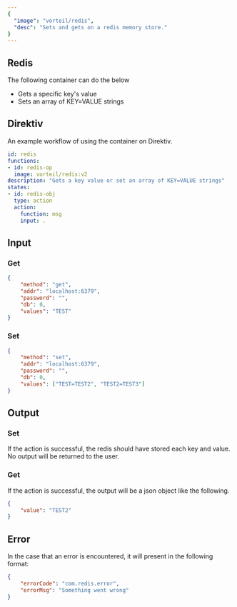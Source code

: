 ```yaml
---
{
  "image": "vorteil/redis",
  "desc": "Sets and gets on a redis memory store."
}
---
```

## Redis

The following container can do the below

- Gets a specific key's value
- Sets an array of KEY=VALUE strings

## Direktiv

An example workflow of using the container on Direktiv.

```yaml
id: redis
functions:
- id: redis-op
  image: vorteil/redis:v2
description: "Gets a key value or set an array of KEY=VALUE strings"
states:
- id: redis-obj
  type: action
  action:
    function: msg
    input: .
```

## Input

### Get

```json
{
    "method": "get",
    "addr": "localhost:6379",
    "password": "",
    "db": 0,
    "values": "TEST"
}
```

### Set

```json
{
    "method": "set",
    "addr": "localhost:6379",
    "password": "",
    "db": 0,
    "values": ["TEST=TEST2", "TEST2=TEST3"]
}
```

## Output

### Set

If the action is successful, the redis should have stored each key and value. No output will be returned to the user.

### Get

If the action is successful, the output will be a json object like the following.

```json
{
    "value": "TEST2"
}
```

## Error

In the case that an error is encountered, it will present in the following format:

```json
{
    "errorCode": "com.redis.error",
    "errorMsg": "Something went wrong"
}
```